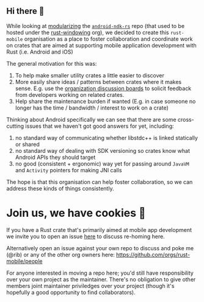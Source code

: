 ## Hi there 👋

While looking at [modularizing](https://github.com/rust-mobile/ndk/issues/372) the [`android-ndk-rs`](https://github.com/rust-mobile/ndk) repo (that used to be hosted under the [rust-windowing](https://github.com/rust-windowing) org), we decided to create this `rust-mobile` organisation as a place to foster collaboration and coordinate work on crates that are aimed at supporting mobile application development with Rust (i.e. Android and iOS)

The general motivation for this was:

1. To help make smaller utility crates a little easier to discover
2. More easily share ideas / patterns between crates where it makes sense. E.g. use the [organization discussion boards](https://github.com/orgs/rust-mobile/discussions) to solicit feedback from developers working on related crates.
3. Help share the maintenance burden if wanted (E.g. in case someone no longer has the time / bandwidth / interest to work on a crate)

Thinking about Android specifically we can see that there are some cross-cutting issues that we haven't got good answers for yet, including:
1. no standard way of communicating whether libstdc++ is linked statically or shared
2. no standard way of dealing with SDK versioning so crates know what Android APIs they should target
3. no good (consistent + ergonomic) way yet for passing around `JavaVM` and `Activity` pointers for making JNI calls

The hope is that this organisation can help foster collaboration, so we can address these kinds of things consistently.

# Join us, we have cookies 🍪

If you have a Rust crate that's primarily aimed at mobile app development we invite you to open an issue [here](https://github.com/rust-mobile/.github/issues) to discuss re-homing here.

Alternatively open an issue against your own repo to discuss and poke me (@rib) or any of the other org owners here: https://github.com/orgs/rust-mobile/people

For anyone interested in moving a repo here; you'd still have responsibility over your own project as the maintainer. There's no obligation to give other members joint maintainer priviledges over your project (though it's hopefully a good opportunity to find collaborators).
